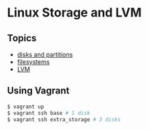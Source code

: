# Linux Storage and LVM

## Topics
* [disks and partitions](https://github.com/jrabovsky/linux_storage_and_lvm/tree/master/disks_and_partitions)
* [filesystems](https://github.com/jrabovsky/linux_storage_and_lvm/tree/master/Filesystems)
* [LVM]()

## Using Vagrant

```bash
$ vagrant up
$ vagrant ssh base # 1 disk
$ vagrant ssh extra_storage # 3 disks
```
